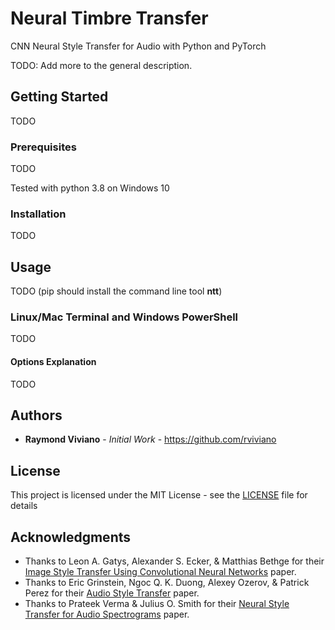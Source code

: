 # Neural Timbre Transfer
 CNN Neural Style Transfer for Audio with Python and PyTorch

 TODO: Add more to the general description.

## Getting Started
 TODO 

 ### Prerequisites 
 TODO

 Tested with python 3.8 on Windows 10

 ### Installation 
 TODO
 
## Usage
 TODO
 (pip should install the command line tool **ntt**)

 ### Linux/Mac Terminal and Windows PowerShell
 TODO

#### Options Explanation
 TODO

## Authors
 * **Raymond Viviano** - *Initial Work* - https://github.com/rviviano

## License
 This project is licensed under the MIT License - see the [LICENSE](https://github.com/rviviano/mudpie-sample-generator/blob/master/LICENSE) file for details

## Acknowledgments
 * Thanks to Leon A. Gatys, Alexander S. Ecker, & Matthias Bethge for their [Image Style Transfer Using Convolutional Neural Networks](https://www.cv-foundation.org/openaccess/content_cvpr_2016/papers/Gatys_Image_Style_Transfer_CVPR_2016_paper.pdf) paper.
 * Thanks to Eric Grinstein, Ngoc Q. K. Duong, Alexey Ozerov, & Patrick Perez for their [Audio Style Transfer](https://arxiv.org/pdf/1710.11385.pdf) paper.
 * Thanks to Prateek Verma & Julius O. Smith for their [Neural Style Transfer for Audio Spectrograms](https://arxiv.org/pdf/1801.01589.pdf) paper.
